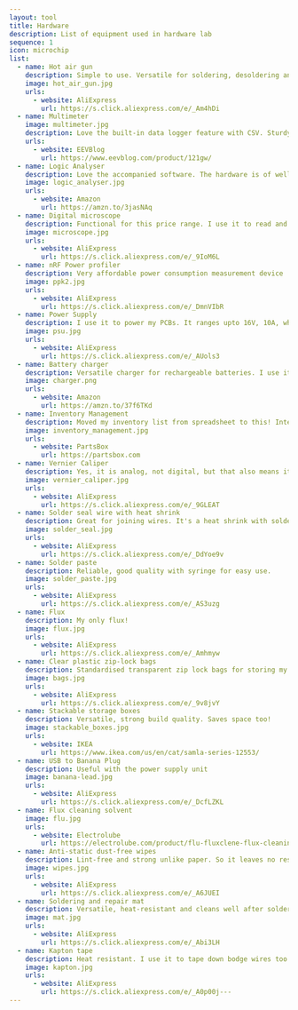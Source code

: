 ```yaml
---
layout: tool
title: Hardware
description: List of equipment used in hardware lab
sequence: 1
icon: microchip
list:
  - name: Hot air gun
    description: Simple to use. Versatile for soldering, desoldering and heat shrinking. Use it with the bent nozzle!
    image: hot_air_gun.jpg
    urls:
      - website: AliExpress
        url: https://s.click.aliexpress.com/e/_Am4hDi
  - name: Multimeter
    image: multimeter.jpg
    description: Love the built-in data logger feature with CSV. Sturdy, stable, reliable measurements.
    urls:
      - website: EEVBlog
        url: https://www.eevblog.com/product/121gw/
  - name: Logic Analyser
    description: Love the accompanied software. The hardware is of well-built quality that is totally worth the price!
    image: logic_analyser.jpg
    urls:
      - website: Amazon
        url: https://amzn.to/3jasNAq
  - name: Digital microscope
    description: Functional for this price range. I use it to read and inspect small chips, electronic components and soldering works.
    image: microscope.jpg
    urls:
      - website: AliExpress
        url: https://s.click.aliexpress.com/e/_9IoM6L
  - name: nRF Power profiler
    description: Very affordable power consumption measurement device  from Nordic especially if you are building low power devices.
    image: ppk2.jpg
    urls:
      - website: AliExpress
        url: https://s.click.aliexpress.com/e/_DmnVIbR
  - name: Power Supply
    description: I use it to power my PCBs. It ranges upto 16V, 10A, which is sufficient for my low power use cases.
    image: psu.jpg
    urls:
      - website: AliExpress
        url: https://s.click.aliexpress.com/e/_AUols3
  - name: Battery charger
    description: Versatile charger for rechargeable batteries. I use it for both household and electronics projects.
    image: charger.png
    urls:
      - website: Amazon
        url: https://amzn.to/37f6TKd
  - name: Inventory Management
    description: Moved my inventory list from spreadsheet to this! Integrates with project BOM and fast search.
    image: inventory_management.jpg
    urls:
      - website: PartsBox
        url: https://partsbox.com
  - name: Vernier Caliper
    description: Yes, it is analog, not digital, but that also means it will last for years! And it comes in a case.
    image: vernier_caliper.jpg
    urls:
      - website: AliExpress
        url: https://s.click.aliexpress.com/e/_9GLEAT
  - name: Solder seal wire with heat shrink
    description: Great for joining wires. It's a heat shrink with solder inside. No need for soldering iron!
    image: solder_seal.jpg
    urls:
      - website: AliExpress
        url: https://s.click.aliexpress.com/e/_DdYoe9v
  - name: Solder paste
    description: Reliable, good quality with syringe for easy use.
    image: solder_paste.jpg
    urls:
      - website: AliExpress
        url: https://s.click.aliexpress.com/e/_AS3uzg
  - name: Flux
    description: My only flux!
    image: flux.jpg
    urls:
      - website: AliExpress
        url: https://s.click.aliexpress.com/e/_Amhmyw
  - name: Clear plastic zip-lock bags
    description: Standardised transparent zip lock bags for storing my parts list.
    image: bags.jpg
    urls:
      - website: AliExpress
        url: https://s.click.aliexpress.com/e/_9v8jvY
  - name: Stackable storage boxes
    description: Versatile, strong build quality. Saves space too!
    image: stackable_boxes.jpg
    urls:
      - website: IKEA
        url: https://www.ikea.com/us/en/cat/samla-series-12553/
  - name: USB to Banana Plug
    description: Useful with the power supply unit
    image: banana-lead.jpg
    urls:
      - website: AliExpress
        url: https://s.click.aliexpress.com/e/_DcfLZKL
  - name: Flux cleaning solvent
    image: flu.jpg
    urls:
      - website: Electrolube
        url: https://electrolube.com/product/flu-fluxclene-flux-cleaning-solvent/
  - name: Anti-static dust-free wipes
    description: Lint-free and strong unlike paper. So it leaves no residue after cleaning flu and flux.
    image: wipes.jpg
    urls:
      - website: AliExpress
        url: https://s.click.aliexpress.com/e/_A6JUEI
  - name: Soldering and repair mat
    description: Versatile, heat-resistant and cleans well after solder residues.
    image: mat.jpg
    urls:
      - website: AliExpress
        url: https://s.click.aliexpress.com/e/_Abi3LH
  - name: Kapton tape
    description: Heat resistant. I use it to tape down bodge wires too. Versatile.
    image: kapton.jpg
    urls:
      - website: AliExpress
        url: https://s.click.aliexpress.com/e/_A0p00j---
---
```

